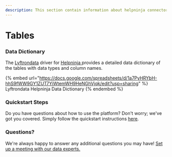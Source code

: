```yaml
---
description: This section contain information about helpninja connector tables information
---
```


# Tables

### Data Dictionary

The [Lyftrondata](https://www.lyftrondata.com/) driver for [Helpninja](https://www.lyftrondata.com/integration/helpninja/)[ ](https://www.lyftrondata.com/integration/helpninja/)provides a detailed data dictionary of the tables with data types and column names.

{% embed url="https://docs.google.com/spreadsheets/d/1a7PyHRYbH-hhS9fWW9GY1ZUT7YiWtemWH9HeNGhVjqk/edit?usp=sharing" %}
Lyftrondata Helpninja Data Dictionary
{% endembed %}

### Quickstart Steps

Do you have questions about how to use the platform? Don't worry; we've got you covered. Simply follow the quickstart instructions [here](../../../../quickstart-steps.md).

### Questions? <a href="#questions" id="questions"></a>

We're always happy to answer any additional questions you may have! [Set up a meeting with our data experts.](https://www.lyftrondata.com/book-a-meeting/)

